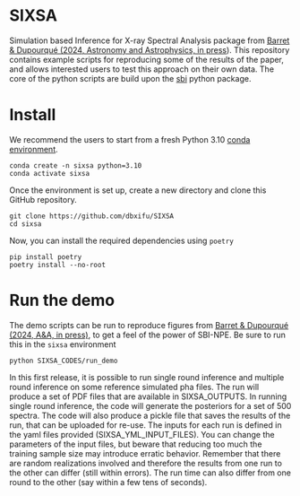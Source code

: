 # SIXSA
Simulation based Inference for X-ray Spectral Analysis package from [Barret & Dupourqué (2024, Astronomy and Astrophysics, in press](https://ui.adsabs.harvard.edu/abs/2024arXiv240106061B/abstract)). This repository contains example scripts for reproducing some of the results of the paper, and allows interested users to test this approach on their own data.
The core of the python scripts are build upon the [sbi](https://sbi-dev.github.io/sbi/) python package.
# Install 
We recommend the users to start from a fresh Python 3.10 [conda environment](https://conda.io/projects/conda/en/latest/user-guide/install/index.html). 

```
conda create -n sixsa python=3.10
conda activate sixsa
```

Once the environment is set up, create a new directory and clone this GitHub repository.

```
git clone https://github.com/dbxifu/SIXSA
cd sixsa
```

Now, you can install the required dependencies using `poetry`

```
pip install poetry
poetry install --no-root
```

# Run the demo 

The demo scripts can be run to reproduce figures from [Barret & Dupourqué (2024, A&A, in press)](https://ui.adsabs.harvard.edu/abs/2024arXiv240106061B/abstract), 
to get a feel of the power of SBI-NPE. Be sure to run this in the `sixsa` environment

```
python SIXSA_CODES/run_demo
```
In this first release, it is possible to run single round inference and multiple round inference on some reference 
simulated pha files. The run will produce a set of PDF files that are available in SIXSA_OUTPUTS. In running single 
round inference, the code will generate the posteriors for a set of 500 spectra. The code will also produce a pickle file 
that saves the results of the run, that can be uploaded for re-use.
The inputs for each run is defined in the yaml files provided (SIXSA_YML_INPUT_FILES). You can change the parameters of the input files, 
but beware that reducing too much the training sample size may introduce erratic behavior. 
Remember that there are random realizations involved and therefore the results from one run to the other can differ 
(still within errors). The run time can also differ from one round to the other (say within a few tens of seconds).
